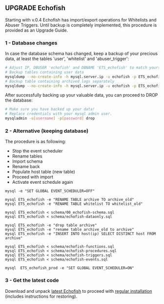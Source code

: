 ## UPGRADE Echofish

Starting with v.0.4 Echofish has import/export operations for Whitelists and Abuser Triggers. Until backup is completely implemented, this procedure is provided as an Upgrade Guide.

### 1 - Database changes

In case the database schema has changed, keep a backup of your precious data, at least the tables 'user', 'whitelist' and 'abuser_trigger':

```sh
# Adjust IP, DBUSER 'echofish' and DBNAME 'ETS_echofish' to match yours
# Backup tables containing user data
mysqldump --no-create-info -h mysql.server.ip -u echofish -p ETS_echofish user whitelist abuser_trigger > userdata.sql
# Backup table containing archived logs separately
mysqldump --no-create-info -h mysql.server.ip -u echofish -p ETS_echofish archive > archivedata.sql
``` 

After successfully backing up your valuable data, you can proceed to DROP the database:

```sh
# Make sure you have backed up your data!
# Replace credentials with your mysql admin user. 
mysqladmin -u[username] -p[password] drop 
```
### 2 - Alternative (keeping database)
The procedure is as following:

  * Stop the event scheduler
  * Rename tables
  * Import schema
  * Rename back
  * Populate host table (new table)
  * Proceed with import
  * Activate event schedule again

```
mysql -e "SET GLOBAL EVENT_SCHEDULER=OFF"

mysql ETS_echofish -e "RENAME TABLE archive TO archive_old"
mysql ETS_echofish -e "RENAME TABLE whitelist TO whitelist_old"

mysql ETS_echofish < schema/00_echofish-schema.sql
mysql ETS_echofish < schema/echofish-dataonly.sql

mysql ETS_echofish -e "drop table archive"
mysql ETS_echofish -e "rename table archive_old to archive"
mysql ETS_echofish -e "INSERT INTO host(ip) SELECT DISTINCT host FROM archive"

mysql ETS_echofish < schema/echofish-functions.sql
mysql ETS_echofish < schema/echofish-procedures.sql
mysql ETS_echofish < schema/echofish-triggers.sql
mysql ETS_echofish < schema/echofish-events.sql

mysql  ETS_echofish_prod -e "SET GLOBAL EVENT_SCHEDULER=ON"
```


### 3 - Get the latest code

Download and unpack [latest Echofish](https://github.com/echothrust/echofish/archive/master.tar.gz) to proceed with [regular installation](https://github.com/echothrust/echofish/blob/master/docs/INSTALL.md) (includes instructions for restoring).
